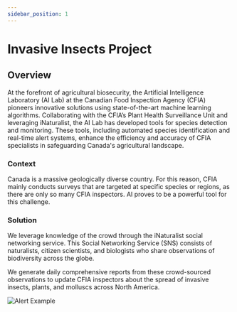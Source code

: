 ```yaml
---
sidebar_position: 1
---
```

# Invasive Insects Project

## Overview

At the forefront of agricultural biosecurity, the Artificial Intelligence
Laboratory (AI Lab) at the Canadian Food Inspection Agency (CFIA) pioneers
innovative solutions using state-of-the-art machine learning algorithms.
Collaborating with the CFIA’s Plant Health Surveillance Unit and leveraging
iNaturalist, the AI Lab has developed tools for species detection and
monitoring. These tools, including automated species identification and
real-time alert systems, enhance the efficiency and accuracy of CFIA specialists
in safeguarding Canada's agricultural landscape.

### Context

Canada is a massive geologically diverse country. For this reason, CFIA mainly
conducts surveys that are targeted at specific species or regions, as there are
only so many CFIA inspectors. AI proves to be a powerful tool for this
challenge.

### Solution

We leverage knowledge of the crowd through the iNaturalist social networking
service. This Social Networking Service (SNS) consists of naturalists, citizen
scientists, and biologists who share observations of biodiversity across the
globe.

We generate daily comprehensive reports from these crowd-sourced observations to
update CFIA inspectors about the spread of invasive insects, plants, and
molluscs across North America.

![Alert Example](/img/invasive-insects/alert_example.png)
